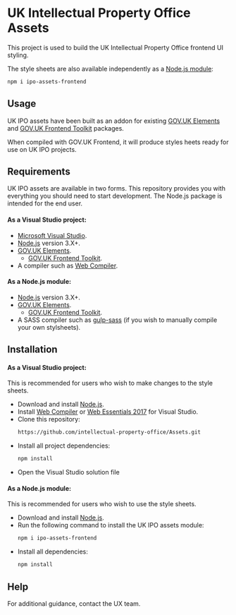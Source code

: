 # UK Intellectual Property Office Assets

This project is used to build the UK Intellectual Property Office frontend UI styling.

The style sheets are also available independently as a <a href="https://www.npmjs.com/package/ipo-assets-frontend">Node.js module</a>:

```sh
npm i ipo-assets-frontend
```

## Usage

UK IPO assets have been built as an addon for existing <a href="https://github.com/alphagov/govuk_elements">GOV.UK Elements</a> and <a href="https://github.com/alphagov/govuk_frontend_toolkit">GOV.UK Frontend Toolkit</a>  packages.

When compiled with GOV.UK Frontend, it will produce styles heets ready for use on UK IPO projects.

## Requirements

UK IPO assets are available in two forms. This repository provides you with everything you should need to start development. 
The Node.js package is intended for the end user.

#### As a Visual Studio project:
* <a href="https://www.visualstudio.com/">Microsoft Visual Studio</a>. 
* <a href="https://nodejs.org/en/">Node.js</a> version 3.X+.
* <a href="https://github.com/alphagov/govuk_elements">GOV.UK Elements</a>. 
  * <a href="https://github.com/alphagov/govuk_frontend_toolkit">GOV.UK Frontend Toolkit</a>.  
* A compiler such as <a href="https://marketplace.visualstudio.com/items?itemName=MadsKristensen.WebCompiler">Web Compiler</a>.
 

#### As a Node.js module:
* <a href="https://nodejs.org/en/">Node.js</a> version 3.X+.
* <a href="https://github.com/alphagov/govuk_elements">GOV.UK Elements</a>. 
  * <a href="https://github.com/alphagov/govuk_frontend_toolkit">GOV.UK Frontend Toolkit</a>.  
* A SASS compiler such as <a href="https://github.com/dlmanning/gulp-sass">gulp-sass</a> (if you wish to manually compile your own stylsheets). 

## Installation

#### As a Visual Studio project: 

This is recommended for users who wish to make changes to the style sheets.

* Download and install <a href="https://nodejs.org/en/">Node.js</a>.
* Install <a href="https://marketplace.visualstudio.com/items?itemName=MadsKristensen.WebCompiler">Web Compiler</a> or <a href="https://marketplace.visualstudio.com/items?itemName=MadsKristensen.WebExtensionPack2017">Web Essentials 2017</a> for Visual Studio.
* Clone this repository: 
    ```sh
    https://github.com/intellectual-property-office/Assets.git
    ``` 
* Install all project dependencies:
    ```sh
    npm install
    ``` 
* Open the Visual Studio solution file

#### As a Node.js module:

This is recommended for users who wish to use the style sheets. 

* Download and install <a href="https://nodejs.org/en/">Node.js</a>.
* Run the following command to install the UK IPO assets module: 
    ```sh
    npm i ipo-assets-frontend
    ```
* Install all dependencies:
    ```sh
    npm install
    ```

## Help

For additional guidance, contact the UX team.
